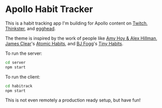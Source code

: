 # Apollo Habit Tracker
This is a habit tracking app I'm building for Apollo content on [Twitch](https://www.twitch.tv/samjulien), [Thinkster](http://thinkster.io), and [egghead](https://egghead.io/instructors/sam-julien). 

The theme is inspired by the work of people like [Amy Hoy & Alex Hillman](https://stackingthebricks.com/), [James Clear](https://twitter.com/JamesClear)'s [Atomic Habits](https://jamesclear.com/atomic-habits), and [BJ Fogg](https://twitter.com/bjfogg)'s [Tiny Habits](https://www.tinyhabits.com/book).

To run the server:

```bash
cd server
npm start
```

To run the client:

```bash
cd habitrack
npm start
```

This is not even remotely a production ready setup, but have fun!
